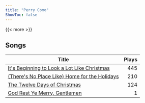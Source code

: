 ```yaml
---
title: "Perry Como"
ShowToc: false
---
```


{{< more >}}

## Songs
Title | Plays 
----- | -----: 
[It's Beginning to Look a Lot Like Christmas](/songs/its-beginning-to-look-a-lot-like-christmas) | 445
[(There's No Place Like) Home for the Holidays](/songs/theres-no-place-like-home-for-the-holidays) | 210
[The Twelve Days of Christmas](/songs/the-twelve-days-of-christmas) | 124
[God Rest Ye Merry, Gentlemen](/songs/god-rest-ye-merry-gentlemen) | 1

